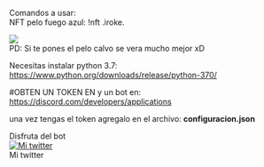

Comandos a usar:
<br>
NFT pelo fuego azul: !nft .iroke.


<img src="https://i.imgur.com/S8xk1YX.png">
<br>
PD: Si te pones el pelo calvo se vera mucho mejor xD

Necesitas instalar python 3.7: https://www.python.org/downloads/release/python-370/

#OBTEN UN TOKEN EN y un bot en: https://discord.com/developers/applications

una vez tengas el token agregalo en el archivo: <b>configuracion.json</b>

Disfruta del bot
<br>
<a title="Mi twitter" href="https://twitter.com/jose89fcb"><img src="https://i.imgur.com/QCHCEon.png" alt="Mi twitter" /></a>
<br>
Mi twitter
